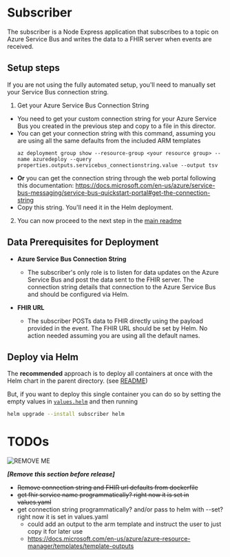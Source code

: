 # Subscriber

The subscriber is a Node Express application that subscribes to a topic on Azure Service Bus and writes the data to a FHIR server when events are received.

## Setup steps

If you are not using the fully automated setup, you'll need to manually set your Service Bus connection string.

1. Get your Azure Service Bus Connection String
  - You need to get your custom connection string for your Azure Service Bus you created in the previous step and copy to a file in this director.
  - You can get your connection string with this command, assuming you are using all the same defaults from the included ARM templates 
    ```
    az deployment group show --resource-group <your resource group> --name azuredeploy --query properties.outputs.servicebus_connectionstring.value --output tsv
    ```
  - **Or** you can get the connection string through the web portal following this documentation: https://docs.microsoft.com/en-us/azure/service-bus-messaging/service-bus-quickstart-portal#get-the-connection-string
  - Copy this string. You'll need it in the Helm deployment.

2. You can now proceed to the next step in the [main readme](../README.md)

## Data Prerequisites for Deployment

- **Azure Service Bus Connection String**
  - The subscriber's only role is to listen for data updates on the Azure Service Bus and post the data sent to the FHIR server. The connection string details that connection to the Azure Service Bus and should be configured via Helm.
  
- **FHIR URL**
  - The subscriber POSTs data to FHIR directly using the payload provided in the event. The FHIR URL should be set by Helm. No action needed assuming you are using all the default names.

## Deploy via Helm

The **recommended** approach is to deploy all containers at once with the Helm chart in the parent directory. (see [README](./../README.md#get-started))

But, if you want to deploy this single container you can do so by setting the empty values in [`values.helm`](./helm/values.yaml) and then running

``` bash
helm upgrade --install subscriber helm
```


# TODOs

![REMOVE ME](https://freedom1coffee.com/wp-content/uploads/2018/08/remove-before-flight.png)

_**[Remove this section before release]**_

- ~~Remove connection string and FHIR url defaults from dockerfile~~
- ~~get fhir service name programmatically? right now it is set in values.yaml~~
- get connection string programmatically? and/or pass to helm with --set? right now it is set in values.yaml
  - could add an output to the arm template and instruct the user to just copy it for later use 
  - https://docs.microsoft.com/en-us/azure/azure-resource-manager/templates/template-outputs
